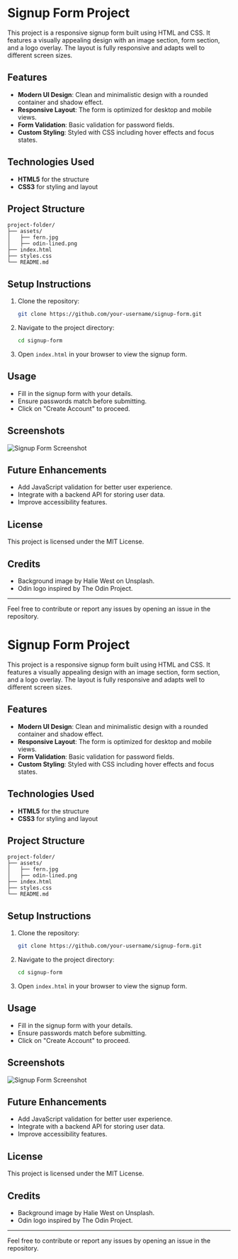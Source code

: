 # Signup Form Project

This project is a responsive signup form built using HTML and CSS. It features a visually appealing design with an image section, form section, and a logo overlay. The layout is fully responsive and adapts well to different screen sizes.

## Features

- **Modern UI Design**: Clean and minimalistic design with a rounded container and shadow effect.
- **Responsive Layout**: The form is optimized for desktop and mobile views.
- **Form Validation**: Basic validation for password fields.
- **Custom Styling**: Styled with CSS including hover effects and focus states.

## Technologies Used

- **HTML5** for the structure
- **CSS3** for styling and layout

## Project Structure

```
project-folder/
├── assets/
│   ├── fern.jpg
│   ├── odin-lined.png
├── index.html
├── styles.css
└── README.md
```

## Setup Instructions

1. Clone the repository:
   ```bash
   git clone https://github.com/your-username/signup-form.git
   ```

2. Navigate to the project directory:
   ```bash
   cd signup-form
   ```

3. Open `index.html` in your browser to view the signup form.

## Usage

- Fill in the signup form with your details.
- Ensure passwords match before submitting.
- Click on "Create Account" to proceed.

## Screenshots

![Signup Form Screenshot](assets/fern.jpg)

## Future Enhancements

- Add JavaScript validation for better user experience.
- Integrate with a backend API for storing user data.
- Improve accessibility features.

## License

This project is licensed under the MIT License.

## Credits

- Background image by Halie West on Unsplash.
- Odin logo inspired by The Odin Project.

---

Feel free to contribute or report any issues by opening an issue in the repository.

# Signup Form Project

This project is a responsive signup form built using HTML and CSS. It features a visually appealing design with an image section, form section, and a logo overlay. The layout is fully responsive and adapts well to different screen sizes.

## Features

- **Modern UI Design**: Clean and minimalistic design with a rounded container and shadow effect.
- **Responsive Layout**: The form is optimized for desktop and mobile views.
- **Form Validation**: Basic validation for password fields.
- **Custom Styling**: Styled with CSS including hover effects and focus states.

## Technologies Used

- **HTML5** for the structure
- **CSS3** for styling and layout

## Project Structure

```
project-folder/
├── assets/
│   ├── fern.jpg
│   ├── odin-lined.png
├── index.html
├── styles.css
└── README.md
```

## Setup Instructions

1. Clone the repository:
   ```bash
   git clone https://github.com/your-username/signup-form.git
   ```

2. Navigate to the project directory:
   ```bash
   cd signup-form
   ```

3. Open `index.html` in your browser to view the signup form.

## Usage

- Fill in the signup form with your details.
- Ensure passwords match before submitting.
- Click on "Create Account" to proceed.

## Screenshots

![Signup Form Screenshot](assets/fern.jpg)

## Future Enhancements

- Add JavaScript validation for better user experience.
- Integrate with a backend API for storing user data.
- Improve accessibility features.

## License

This project is licensed under the MIT License.

## Credits

- Background image by Halie West on Unsplash.
- Odin logo inspired by The Odin Project.

---

Feel free to contribute or report any issues by opening an issue in the repository.

